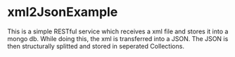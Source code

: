 # xml2JsonExample

This is a simple RESTful service which receives a xml file and stores it into a mongo db.
While doing this, the xml is transferred into a JSON. The JSON is then structurally splitted and stored in seperated Collections.